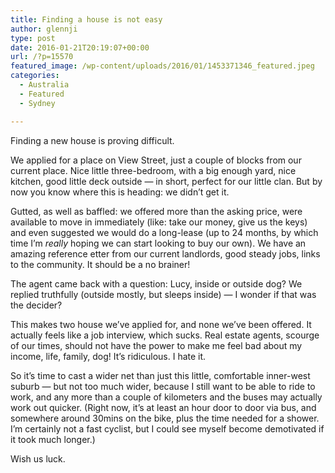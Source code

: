 ```yaml
---
title: Finding a house is not easy
author: glennji
type: post
date: 2016-01-21T20:19:07+00:00
url: /?p=15570
featured_image: /wp-content/uploads/2016/01/1453371346_featured.jpeg
categories:
  - Australia
  - Featured
  - Sydney

---
```

Finding a new house is proving difficult.

We applied for a place on View Street, just a couple of blocks from our current place. Nice little three-bedroom, with a big enough yard, nice kitchen, good little deck outside — in short, perfect for our little clan. But by now you know where this is heading: we didn’t get it.

Gutted, as well as baffled: we offered more than the asking price, were available to move in immediately (like: take our money, give us the keys) and even suggested we would do a long-lease (up to 24 months, by which time I’m _really_ hoping we can start looking to buy our own). We have an amazing reference etter from our current landlords, good steady jobs, links to the community. It should be a no brainer!

The agent came back with a question: Lucy, inside or outside dog? We replied truthfully (outside mostly, but sleeps inside) — I wonder if that was the decider?

This makes two house we’ve applied for, and none we’ve been offered. It actually feels like a job interview, which sucks. Real estate agents, scourge of our times, should not have the power to make me feel bad about my income, life, family, dog! It’s ridiculous. I hate it.

So it’s time to cast a wider net than just this little, comfortable inner-west suburb — but not too much wider, because I still want to be able to ride to work, and any more than a couple of kilometers and the buses may actually work out quicker. (Right now, it’s at least an hour door to door via bus, and somewhere around 30mins on the bike, plus the time needed for a shower. I’m certainly not a fast cyclist, but I could see myself become demotivated if it took much longer.)

Wish us luck.
